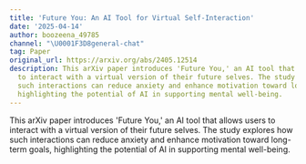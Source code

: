 ```yaml
---
title: 'Future You: An AI Tool for Virtual Self-Interaction'
date: '2025-04-14'
author: boozeena_49785
channel: "\U0001F3D8general-chat"
tag: Paper
original_url: https://arxiv.org/abs/2405.12514
description: This arXiv paper introduces 'Future You,' an AI tool that allows users
  to interact with a virtual version of their future selves. The study explores how
  such interactions can reduce anxiety and enhance motivation toward long-term goals,
  highlighting the potential of AI in supporting mental well-being.
---
```


This arXiv paper introduces 'Future You,' an AI tool that allows users to interact with a virtual version of their future selves. The study explores how such interactions can reduce anxiety and enhance motivation toward long-term goals, highlighting the potential of AI in supporting mental well-being.
